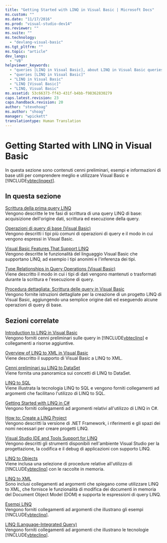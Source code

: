 ```yaml
---
title: "Getting Started with LINQ in Visual Basic | Microsoft Docs"
ms.custom: ""
ms.date: "11/17/2016"
ms.prod: "visual-studio-dev14"
ms.reviewer: ""
ms.suite: ""
ms.technology: 
  - "devlang-visual-basic"
ms.tgt_pltfrm: ""
ms.topic: "article"
dev_langs: 
  - "VB"
helpviewer_keywords: 
  - "queries [LINQ in Visual Basic], about LINQ in Visual Basic queries"
  - "queries [LINQ in Visual Basic]"
  - "LINQ in Visual Basic"
  - "LINQ [Visual Basic]"
  - "LINQ, Visual Basic"
ms.assetid: 53c66373-ff43-431f-b4bb-f98362830279
caps.latest.revision: 23
caps.handback.revision: 20
author: "stevehoag"
ms.author: "shoag"
manager: "wpickett"
translationtype: Human Translation
---
```

# Getting Started with LINQ in Visual Basic
In questa sezione sono contenuti cenni preliminari, esempi e informazioni di base utili per comprendere meglio e utilizzare Visual Basic e [!INCLUDE[vbteclinqext](../../../../csharp/getting-started/includes/vbteclinqext_md.md)].  
  
## In questa sezione  
 [Scrittura della prima query LINQ](../../../../visual-basic/programming-guide/concepts/linq/writing-your-first-linq-query.md)  
 Vengono descritte le tre fasi di scrittura di una query LINQ di base: acquisizione dell'origine dati, scrittura ed esecuzione della query.  
  
 [Operazioni di query di base \(Visual Basic\)](../../../../visual-basic/programming-guide/concepts/linq/basic-query-operations.md)  
 Vengono descritti i tipi più comuni di operazioni di query e il modo in cui vengono espressi in Visual Basic.  
  
 [Visual Basic Features That Support LINQ](../../../../visual-basic/programming-guide/concepts/linq/features-that-support-linq.md)  
 Vengono descritte le funzionalità del linguaggio Visual Basic che supportano LINQ, ad esempio i tipi anonimi e l'inferenza dei tipi.  
  
 [Type Relationships in Query Operations \(Visual Basic\)](../../../../visual-basic/programming-guide/concepts/linq/type-relationships-in-query-operations.md)  
 Viene descritto il modo in cui i tipi di dati vengono mantenuti o trasformati durante la scrittura e l'esecuzione di query.  
  
 [Procedura dettagliata: Scrittura delle query in Visual Basic](../../../../visual-basic/programming-guide/concepts/linq/walkthrough-writing-queries.md)  
 Vengono fornite istruzioni dettagliate per la creazione di un progetto LINQ di Visual Basic, aggiungendo una semplice origine dati ed eseguendo alcune operazioni di query di base.  
  
## Sezioni correlate  
 [Introduction to LINQ in Visual Basic](../../../../visual-basic/programming-guide/language-features/linq/introduction-to-linq.md)  
 Vengono forniti cenni preliminari sulle query in [!INCLUDE[vbteclinq](../../../../csharp/includes/vbteclinq_md.md)] e collegamenti a risorse aggiuntive.  
  
 [Overview of LINQ to XML in Visual Basic](../../../../visual-basic/programming-guide/language-features/xml/overview-of-linq-to-xml.md)  
 Viene descritto il supporto di Visual Basic a LINQ to XML.  
  
 [Cenni preliminari su LINQ to DataSet](../Topic/LINQ%20to%20DataSet%20Overview.md)  
 Viene fornita una panoramica sui concetti di LINQ to DataSet.  
  
 [LINQ to SQL](../Topic/LINQ%20to%20SQL.md)  
 Viene illustrata la tecnologia LINQ to SQL e vengono forniti collegamenti ad argomenti che facilitano l'utilizzo di LINQ to SQL.  
  
 [Getting Started with LINQ in C\#](../../../../csharp/programming-guide/concepts/linq/getting-started-with-linq.md)  
 Vengono forniti collegamenti ad argomenti relativi all'utilizzo di LINQ in C\#.  
  
 [How to: Create a LINQ Project](../Topic/How%20to:%20Create%20a%20LINQ%20Project.md)  
 Vengono descritti la versione di .NET Framework, i riferimenti e gli spazi dei nomi necessari per creare progetti LINQ.  
  
 [Visual Studio IDE and Tools Support for LINQ](../../../../visual-basic/programming-guide/concepts/linq/visual-studio-ide-and-tools-support-for-linq.md)  
 Vengono descritti gli strumenti disponibili nell'ambiente Visual Studio per la progettazione, la codifica e il debug di applicazioni con supporto LINQ.  
  
 [LINQ to Objects](../../../../visual-basic/programming-guide/concepts/linq/linq-to-objects.md)  
 Viene inclusa una selezione di procedure relative all'utilizzo di [!INCLUDE[vbteclinq](../../../../csharp/includes/vbteclinq_md.md)] con le raccolte in memoria.  
  
 [LINQ to XML](../../../../visual-basic/programming-guide/concepts/linq/linq-to-xml.md)  
 Sono inclusi collegamenti ad argomenti che spiegano come utilizzare LINQ to XML, che fornisce le funzionalità di modifica dei documenti in memoria del Document Object Model \(DOM\) e supporta le espressioni di query LINQ.  
  
 [Esempi LINQ](../Topic/LINQ%20Samples.md)  
 Vengono forniti collegamenti ad argomenti che illustrano gli esempi [!INCLUDE[vbteclinq](../../../../csharp/includes/vbteclinq_md.md)].  
  
 [LINQ \(Language\-Integrated Query\)](../Topic/LINQ%20\(Language-Integrated%20Query\).md)  
 Vengono forniti collegamenti ad argomenti che illustrano le tecnologie [!INCLUDE[vbteclinq](../../../../csharp/includes/vbteclinq_md.md)].